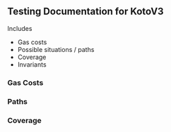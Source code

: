 ## Testing Documentation for KotoV3

Includes

- Gas costs
- Possible situations / paths
- Coverage
- Invariants

### Gas Costs


### Paths


### Coverage 